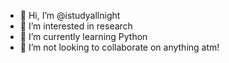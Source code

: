 - 👋 Hi, I’m @istudyallnight
- 👀 I’m interested in research
- 🌱 I’m currently learning Python
- 💞️ I’m not looking to collaborate on anything atm!

<!---
istudyallnight/istudyallnight is a ✨ special ✨ repository because its `README.md` (this file) appears on your GitHub profile.
You can click the Preview link to take a look at your changes.
--->
